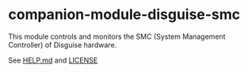 # companion-module-disguise-smc

This module controls and monitors the SMC (System Management Controller) of Disguise hardware.

See [HELP.md](./HELP.md) and [LICENSE](./LICENSE)